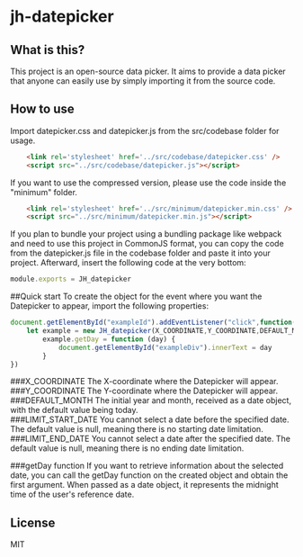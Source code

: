# jh-datepicker

## What is this?
This project is an open-source data picker. It aims to provide a data picker that anyone can easily use by simply importing it from the source code.

## How to use

Import datepicker.css and datepicker.js from the src/codebase folder for usage.
```html
    <link rel='stylesheet' href='../src/codebase/datepicker.css' />
    <script src="../src/codebase/datepicker.js"></script>
```

If you want to use the compressed version, please use the code inside the "minimum" folder.
```html
    <link rel='stylesheet' href='../src/minimum/datepicker.min.css' />
    <script src="../src/minimum/datepicker.min.js"></script>
```


If you plan to bundle your project using a bundling package like webpack and need to use this project in CommonJS format, you can copy the code from the datepicker.js file in the codebase folder and paste it into your project. Afterward, insert the following code at the very bottom:
```javascript
module.exports = JH_datepicker
```

##Quick start
To create the object for the event where you want the Datepicker to appear, import the following properties:
```javascript
document.getElementById("exampleId").addEventListener("click",function(event){
	let example = new JH_datepicker(X_COORDINATE,Y_COORDINATE,DEFAULT_MONTH,LIMIT_START_DATE,LIMIT_END_DATE)
        example.getDay = function (day) {
            document.getElementById("exampleDiv").innerText = day
        }
})
```
###X_COORDINATE
The X-coordinate where the Datepicker will appear.   
###Y_COORDINATE
The Y-coordinate where the Datepicker will appear.   
###DEFAULT_MONTH
The initial year and month, received as a date object, with the default value being today.   
###LIMIT_START_DATE
You cannot select a date before the specified date. The default value is null, meaning there is no starting date limitation.   
###LIMIT_END_DATE
You cannot select a date after the specified date. The default value is null, meaning there is no ending date limitation.   


###getDay function
If you want to retrieve information about the selected date, you can call the getDay function on the created object and obtain the first argument. When passed as a date object, it represents the midnight time of the user's reference date.


## License

MIT